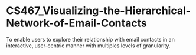 # CS467_Visualizing-the-Hierarchical-Network-of-Email-Contacts
To enable users to explore their relationship with email contacts in an interactive, user-centric manner with multiples levels of granularity. 
